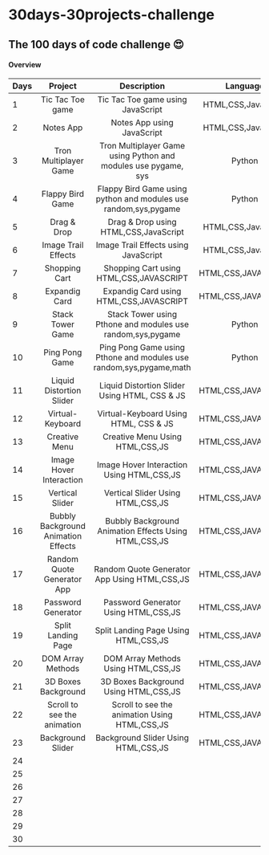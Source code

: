# 30days-30projects-challenge

<h2>The 100 days of code challenge 😍</h2>


<h4>Overview</h4>


| Days         | Project        | Description   |  Language    |   Link    | Status    |
| :---         |     :---:      |     :---:     |    :---:     |   :---:     |    ---:   |
|1             |  Tic Tac Toe game      |   Tic Tac Toe game using JavaScript   |  HTML,CSS,JavaScript  | [Link of Project](https://hellcoder37.github.io/30days-30projects-challenge/Day1/index.html) |  Done ✔  |
|2             |     Notes App  |   Notes App using JavaScript   |    HTML,CSS,JavaScript |  [Link of Project](https://hellcoder37.github.io/30days-30projects-challenge/Day2/index.html)  | Done ✔   |
|3   | Tron Multiplayer Game       |    Tron Multiplayer Game using Python and modules use pygame, sys  |  Python  |  [OutPut img of Project](https://drive.google.com/file/d/1a6WygZTKVxTH_ejXjSMMJ9ywbJeh1VeE/view?usp=sharing)  |  Done ✔  |
|4   |     Flappy Bird Game    |     Flappy Bird Game using python and modules use random,sys,pygame  |   Python |  [OutPut img of Project](https://drive.google.com/file/d/1kRtdlKpE2dLy3qdEBZ6sQf4DCYkCfnhx/view?usp=sharing)  |  Done ✔   |
|5   |    Drag & Drop    |   Drag & Drop using HTML,CSS,JavaScript |  HTML,CSS,JavaScript  | [Link of Project](https://hellcoder37.github.io/30days-30projects-challenge/Day5/index.html)   |  Done ✔  |
|6   |   Image Trail Effects     |   Image Trail Effects using JavaScript   |  HTML,CSS,JavaScript  |   [Link of Project](https://hellcoder37.github.io/30days-30projects-challenge/Day6/index) |  Done ✔  |
|7   |    Shopping Cart  |      Shopping Cart using HTML,CSS,JAVASCRIPT  |  HTML,CSS,JAVASCRIPT   |   [Link of Project](https://hellcoder37.github.io/30days-30projects-challenge/Day7/index.html) |  Done ✔  |
|8   |    Expandig Card    |   Expandig Card using HTML,CSS,JAVASCRIPT  |  HTML,CSS,JAVASCRIPT  |   [Link of Project](https://hellcoder37.github.io/30days-30projects-challenge/Day8/index.html)  |  Done ✔  |
|9   |   Stack Tower Game     |   Stack Tower using Pthone and modules use random,sys,pygame|   Python   |  [Link of Project](https://drive.google.com/file/d/1jqv5DEt3KgFBa8cdE831BZHkK2C0Vy3s/view?usp=sharing)  |  Done ✔  |
|10  |   Ping Pong Game     |    Ping Pong Game using Pthone and modules use random,sys,pygame,math   |  Python  |  [Link of Project](https://drive.google.com/file/d/1Ycbuvw54RCmx-UfSMlWXedQXvLLvHjnS/view?usp=sharing)  |  Done ✔  |
|11  |    Liquid Distortion Slider   |   Liquid Distortion Slider Using HTML, CSS & JS   | HTML,CSS,JAVASCRIPT   |  [Link of Project](https://hellcoder37.github.io/30days-30projects-challenge/Day11/index.html)  |   Done ✔ |
|12  |    Virtual-Keyboard    |    Virtual-Keyboard Using HTML, CSS & JS  |  HTML,CSS,JAVASCRIPT  |  [Link of Project](https://hellcoder37.github.io/30days-30projects-challenge/Day12/index.html)  |   Done ✔  |
|13  |    Creative Menu    |  Creative Menu Using HTML,CSS,JS    |   HTML,CSS,JAVASCRIPT  |  [Link of Project](https://hellcoder37.github.io/30days-30projects-challenge/Day13/index.html)  | Done ✔   |
|14  |    Image Hover Interaction    |   Image Hover Interaction Using HTML,CSS,JS    |    HTML,CSS,JAVASCRIPT |   [Link of Project](https://hellcoder37.github.io/30days-30projects-challenge/Day14/index.html) |  Done ✔  |
|15  |    Vertical Slider    |   Vertical Slider Using HTML,CSS,JS  |   HTML,CSS,JAVASCRIPT  | [Link of Project](https://hellcoder37.github.io/30days-30projects-challenge/Day15/index.html)   |  Done ✔  |
|16  |    Bubbly Background Animation Effects    |   Bubbly Background Animation Effects Using HTML,CSS,JS  |   HTML,CSS,JAVASCRIPT  | [Link of Project](https://hellcoder37.github.io/30days-30projects-challenge/Day16/index.html)   | Done ✔   |
|17  |   Random Quote Generator App     |   Random Quote Generator App Using HTML,CSS,JS   |   HTML,CSS,JAVASCRIPT  | [Link of Project](https://hellcoder37.github.io/30days-30projects-challenge/Day17/index.html)   | Done ✔   |
|18  |   Password Generator     |   Password Generator Using HTML,CSS,JS  |  HTML,CSS,JAVASCRIPT  |  [Link of Project](https://hellcoder37.github.io/30days-30projects-challenge/Day18/index.html)  |   Done ✔ |
|19  |    Split Landing Page    |  Split Landing Page Using HTML,CSS,JS   |  HTML,CSS,JAVASCRIPT   |    [Link of Project](https://hellcoder37.github.io/30days-30projects-challenge/Day19/index.html) |  Done ✔  |
|20  |    DOM Array Methods    |   DOM Array Methods Using HTML,CSS,JS   |  HTML,CSS,JAVASCRIPT  | [Link of Project](https://hellcoder37.github.io/30days-30projects-challenge/Day20/index.html)   | Done ✔   |
|21  |    3D Boxes Background    |   3D Boxes Background Using HTML,CSS,JS  |  HTML,CSS,JAVASCRIPT  |  [Link of Project](https://hellcoder37.github.io/30days-30projects-challenge/Day21/index.html) |   Done ✔ |
|22  |    Scroll to see the animation    |  Scroll to see the animation Using HTML,CSS,JS   |  HTML,CSS,JAVASCRIPT  |   [Link of Project](https://hellcoder37.github.io/30days-30projects-challenge/Day22/index.html)  |  Done ✔  |
|23  |    Background Slider    | Background Slider Using HTML,CSS,JS   |  HTML,CSS,JAVASCRIPT   | [Link of Project](https://hellcoder37.github.io/30days-30projects-challenge/Day23/index.html)   |  Done ✔  |
|24  |        |      |    |    |    |
|25  |        |      |    |    |    |
|26  |        |      |    |    |    |
|27  |        |      |    |    |    |
|28  |        |      |    |    |    |
|29  |        |      |    |    |    |
|30  |        |      |    |    |    |


